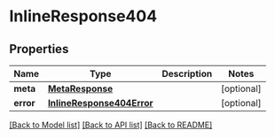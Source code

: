 # InlineResponse404

## Properties
Name | Type | Description | Notes
------------ | ------------- | ------------- | -------------
**meta** | [**MetaResponse**](MetaResponse.md) |  | [optional] 
**error** | [**InlineResponse404Error**](InlineResponse404Error.md) |  | [optional] 

[[Back to Model list]](../README.md#documentation-for-models) [[Back to API list]](../README.md#documentation-for-api-endpoints) [[Back to README]](../README.md)


